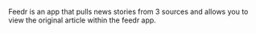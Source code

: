 Feedr is an app that pulls news stories from 3 sources and allows you to view the original article within the feedr app.